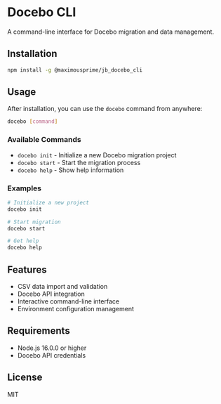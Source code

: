 # Docebo CLI

A command-line interface for Docebo migration and data management.

## Installation

```bash
npm install -g @maximousprime/jb_docebo_cli
```

## Usage

After installation, you can use the `docebo` command from anywhere:

```bash
docebo [command]
```

### Available Commands

- `docebo init` - Initialize a new Docebo migration project
- `docebo start` - Start the migration process
- `docebo help` - Show help information

### Examples

```bash
# Initialize a new project
docebo init

# Start migration
docebo start

# Get help
docebo help
```

## Features

- CSV data import and validation
- Docebo API integration
- Interactive command-line interface
- Environment configuration management

## Requirements

- Node.js 16.0.0 or higher
- Docebo API credentials

## License

MIT
